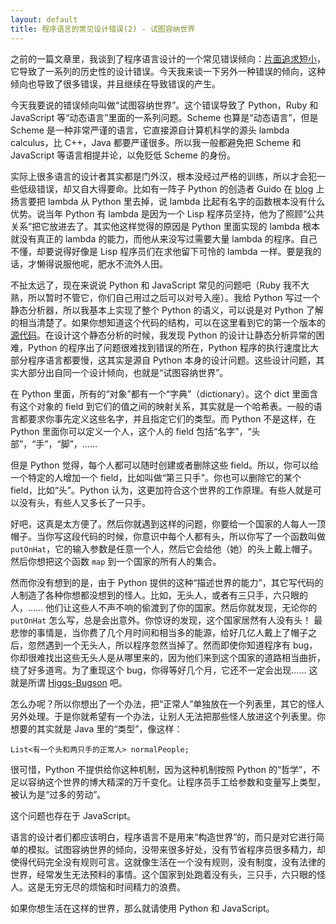 ```yaml
---
layout: default
title: 程序语言的常见设计错误(2) - 试图容纳世界
---
```


之前的一篇文章里，我谈到了程序语言设计的一个常见错误倾向：[片面追求短小](http://www.yinwang.org/blog-cn/2013/03/15/language-design-mistake1)，它导致了一系列的历史性的设计错误。今天我来谈一下另外一种错误的倾向，这种倾向也导致了很多错误，并且继续在导致错误的产生。

今天我要说的错误倾向叫做“试图容纳世界”。这个错误导致了 Python，Ruby 和 JavaScript 等“动态语言”里面的一系列问题。Scheme 也算是“动态语言”，但是 Scheme 是一种非常严谨的语言，它直接源自计算机科学的源头 lambda calculus，比 C++，Java 都要严谨很多。所以我一般都避免把 Scheme 和 JavaScript 等语言相提并论，以免贬低 Scheme 的身份。

实际上很多语言的设计者其实都是门外汉，根本没经过严格的训练，所以才会犯一些低级错误，却又自大得要命。比如有一阵子 Python 的创造者 Guido 在 [blog](http://www.artima.com/weblogs/viewpost.jsp?thread=98196) 上扬言要把 lambda 从 Python 里去掉，说 lambda 比起有名字的函数根本没有什么优势。说当年 Python 有 lambda 是因为一个 Lisp 程序员坚持，他为了照顾“公共关系”把它放进去了。其实他这样觉得的原因是 Python 里面实现的 lambda 根本就没有真正的 lambda 的能力，而他从来没写过需要大量 lambda 的程序。自己不懂，却要说得好像是 Lisp 程序员们在求他留下可怜的 lambda 一样。要是我的话，才懒得说服他呢，肥水不流外人田。

不扯太远了，现在来说说 Python 和 JavaScript 常见的问题吧（Ruby 我不大熟，所以暂时不管它，你们自己用过之后可以对号入座）。我给 Python 写过一个静态分析器，所以我基本上实现了整个 Python 的语义，可以说是对 Python 了解的相当清楚了。如果你想知道这个代码的结构，可以在这里看到它的第一个版本的[源代码](http://hg.python.org/jython/file/11776cd9765b/src/org/python/indexer)。在设计这个静态分析的时候，我发现 Python 的设计让静态分析异常的困难，Python 的程序出了问题很难找到错误的所在，Python 程序的执行速度比大部分程序语言都要慢，这其实是源自 Python 本身的设计问题。这些设计问题，其实大部分出自同一个设计倾向，也就是“试图容纳世界”。

在 Python 里面，所有的“对象”都有一个“字典”（dictionary）。这个 dict 里面含有这个对象的 field 到它们的值之间的映射关系，其实就是一个哈希表。一般的语言都要求你事先定义这些名字，并且指定它们的类型。而 Python 不是这样，在 Python 里面你可以定义一个人，这个人的 field 包括“名字”，“头部”，“手”，“脚”，……

但是 Python 觉得，每个人都可以随时创建或者删除这些 field。所以，你可以给一个特定的人增加一个 field，比如叫做“第三只手”。你也可以删除它的某个 field，比如“头”。Python 认为，这更加符合这个世界的工作原理。有些人就是可以没有头，有些人又多长了一只手。

好吧，这真是太方便了。然后你就遇到这样的问题，你要给一个国家的人每人一顶帽子。当你写这段代码的时候，你意识中每个人都有头，所以你写了一个函数叫做 `putOnHat`，它的输入参数是任意一个人，然后它会给他（她）的头上戴上帽子。然后你想把这个函数 `map` 到一个国家的所有人的集合。

然而你没有想到的是，由于 Python 提供的这种“描述世界的能力”，其它写代码的人制造了各种你想都没想到的怪人。比如，无头人，或者有三只手，六只眼的人，…… 他们让这些人不声不响的偷渡到了你的国家。然后你就发现，无论你的 `putOnHat` 怎么写，总是会出意外。你惊讶的发现，这个国家居然有人没有头！ 最悲惨的事情是，当你费了几个月时间和相当多的能源，给好几亿人戴上了帽子之后，忽然遇到一个无头人，所以程序忽然当掉了。然而即使你知道程序有 bug，你却很难找出这些无头人是从哪里来的，因为他们来到这个国家的道路相当曲折，绕了好多道弯。为了重现这个 bug，你得等好几个月，它还不一定会出现…… 这就是所谓 [Higgs-Bugson](http://www.yinwang.org/blog-cn/2013/04/14/terminology) 吧。

怎么办呢？所以你想出了一个办法，把“正常人”单独放在一个列表里，其它的怪人另外处理。于是你就希望有一个办法，让别人无法把那些怪人放进这个列表里。你想要的其实就是 Java 里的“类型”，像这样：

    List<有一个头和两只手的正常人> normalPeople;

很可惜，Python 不提供给你这种机制，因为这种机制按照 Python 的“哲学”，不足以容纳这个世界的博大精深的万千变化。让程序员手工给参数和变量写上类型，被认为是“过多的劳动”。

这个问题也存在于 JavaScript。

语言的设计者们都应该明白，程序语言不是用来“构造世界”的，而只是对它进行简单的模拟。试图容纳世界的倾向，没带来很多好处，没有节省程序员很多精力，却使得代码完全没有规则可言。这就像生活在一个没有规则，没有制度，没有法律的世界，经常发生无法预料的事情。这个国家到处跑着没有头，三只手，六只眼的怪人。这是无穷无尽的烦恼和时间精力的浪费。

如果你想生活在这样的世界，那么就请使用 Python 和 JavaScript。
